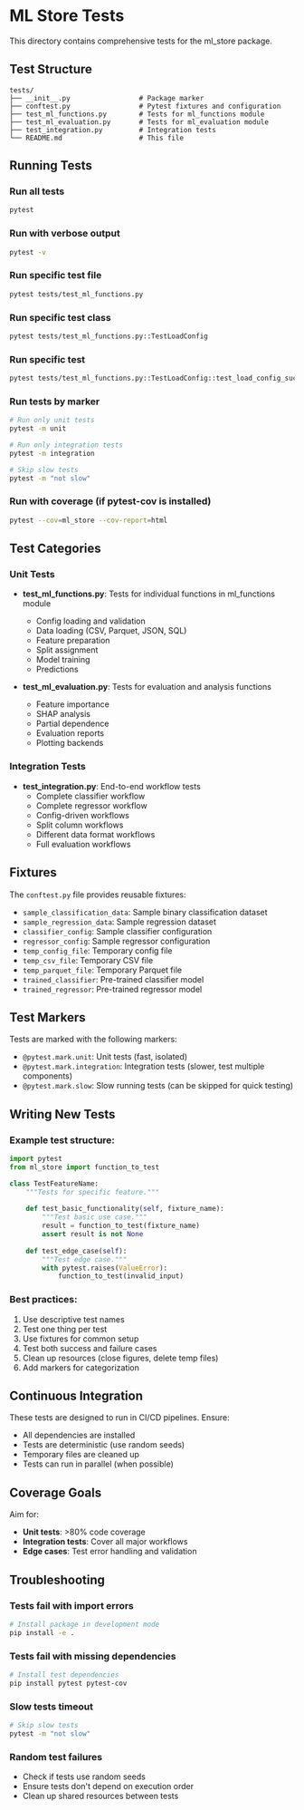 # ML Store Tests

This directory contains comprehensive tests for the ml_store package.

## Test Structure

```
tests/
├── __init__.py                 # Package marker
├── conftest.py                 # Pytest fixtures and configuration
├── test_ml_functions.py        # Tests for ml_functions module
├── test_ml_evaluation.py       # Tests for ml_evaluation module
├── test_integration.py         # Integration tests
└── README.md                   # This file
```

## Running Tests

### Run all tests
```bash
pytest
```

### Run with verbose output
```bash
pytest -v
```

### Run specific test file
```bash
pytest tests/test_ml_functions.py
```

### Run specific test class
```bash
pytest tests/test_ml_functions.py::TestLoadConfig
```

### Run specific test
```bash
pytest tests/test_ml_functions.py::TestLoadConfig::test_load_config_success
```

### Run tests by marker
```bash
# Run only unit tests
pytest -m unit

# Run only integration tests
pytest -m integration

# Skip slow tests
pytest -m "not slow"
```

### Run with coverage (if pytest-cov is installed)
```bash
pytest --cov=ml_store --cov-report=html
```

## Test Categories

### Unit Tests
- **test_ml_functions.py**: Tests for individual functions in ml_functions module
  - Config loading and validation
  - Data loading (CSV, Parquet, JSON, SQL)
  - Feature preparation
  - Split assignment
  - Model training
  - Predictions

- **test_ml_evaluation.py**: Tests for evaluation and analysis functions
  - Feature importance
  - SHAP analysis
  - Partial dependence
  - Evaluation reports
  - Plotting backends

### Integration Tests
- **test_integration.py**: End-to-end workflow tests
  - Complete classifier workflow
  - Complete regressor workflow
  - Config-driven workflows
  - Split column workflows
  - Different data format workflows
  - Full evaluation workflows

## Fixtures

The `conftest.py` file provides reusable fixtures:

- `sample_classification_data`: Sample binary classification dataset
- `sample_regression_data`: Sample regression dataset
- `classifier_config`: Sample classifier configuration
- `regressor_config`: Sample regressor configuration
- `temp_config_file`: Temporary config file
- `temp_csv_file`: Temporary CSV file
- `temp_parquet_file`: Temporary Parquet file
- `trained_classifier`: Pre-trained classifier model
- `trained_regressor`: Pre-trained regressor model

## Test Markers

Tests are marked with the following markers:

- `@pytest.mark.unit`: Unit tests (fast, isolated)
- `@pytest.mark.integration`: Integration tests (slower, test multiple components)
- `@pytest.mark.slow`: Slow running tests (can be skipped for quick testing)

## Writing New Tests

### Example test structure:
```python
import pytest
from ml_store import function_to_test

class TestFeatureName:
    """Tests for specific feature."""
    
    def test_basic_functionality(self, fixture_name):
        """Test basic use case."""
        result = function_to_test(fixture_name)
        assert result is not None
    
    def test_edge_case(self):
        """Test edge case."""
        with pytest.raises(ValueError):
            function_to_test(invalid_input)
```

### Best practices:
1. Use descriptive test names
2. Test one thing per test
3. Use fixtures for common setup
4. Test both success and failure cases
5. Clean up resources (close figures, delete temp files)
6. Add markers for categorization

## Continuous Integration

These tests are designed to run in CI/CD pipelines. Ensure:
- All dependencies are installed
- Tests are deterministic (use random seeds)
- Temporary files are cleaned up
- Tests can run in parallel (when possible)

## Coverage Goals

Aim for:
- **Unit tests**: >80% code coverage
- **Integration tests**: Cover all major workflows
- **Edge cases**: Test error handling and validation

## Troubleshooting

### Tests fail with import errors
```bash
# Install package in development mode
pip install -e .
```

### Tests fail with missing dependencies
```bash
# Install test dependencies
pip install pytest pytest-cov
```

### Slow tests timeout
```bash
# Skip slow tests
pytest -m "not slow"
```

### Random test failures
- Check if tests use random seeds
- Ensure tests don't depend on execution order
- Clean up shared resources between tests
